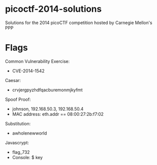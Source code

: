 # picoctf-2014-solutions
Solutions for the 2014 picoCTF competition hosted by Carnegie Mellon's PPP

# Flags


Common Vulnerability Exercise:
* CVE-2014-1542

Caesar:
* crvjergpyzhdfqacburemonmjkyfmt

Spoof Proof:
* johnson, 192.168.50.3, 192.168.50.4
* MAC address: eth.addr == 08:00:27:2b:f7:02

Substitution:
* awholenewworld

Javascrypt:
* flag_732
* Console: $ key
